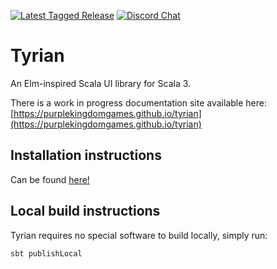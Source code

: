 [![Latest Tagged Release](https://img.shields.io/badge/dynamic/json?color=purple&label=latest%20release&query=%24%5B0%5D.name&url=https%3A%2F%2Fapi.github.com%2Frepos%2FPurpleKingdomGames%2Ftyrian%2Ftags)](https://github.com/PurpleKingdomGames/tyrian/releases)
[![Discord Chat](https://img.shields.io/discord/716435281208672356?color=blue&label=discord)](https://discord.com/channels/716435281208672356)

# Tyrian

An Elm-inspired Scala UI library for Scala 3.

There is a work in progress documentation site available here:
[https://purplekingdomgames.github.io/tyrian](https://purplekingdomgames.github.io/tyrian)

## Installation instructions

Can be found [here!](https://purplekingdomgames.github.io/tyrian/installation/)

## Local build instructions

Tyrian requires no special software to build locally, simply run:

```
sbt publishLocal
```
